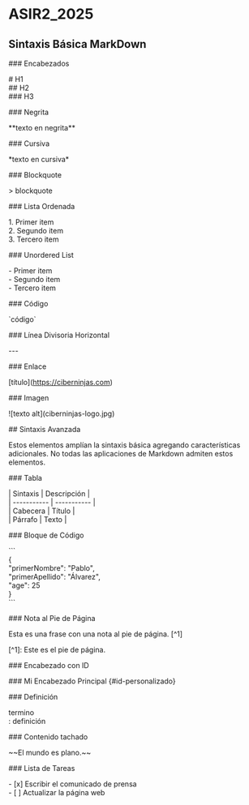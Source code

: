 # ASIR2_2025


## Sintaxis Básica MarkDown


\#\#\# Encabezados

\# H1  
\#\# H2  
\#\#\# H3

\#\#\# Negrita

\*\*texto en negrita\*\*

\#\#\# Cursiva

\*texto en cursiva\*

\#\#\# Blockquote

\> blockquote

\#\#\# Lista Ordenada

1\. Primer item  
2\. Segundo item  
3\. Tercero item

\#\#\# Unordered List

\- Primer item  
\- Segundo item  
\- Tercero item

\#\#\# Código

\`código\`

\#\#\# Línea Divisoria Horizontal

\---

\#\#\# Enlace

\[título\](https://ciberninjas.com)

\#\#\# Imagen

\!\[texto alt\](ciberninjas-logo.jpg)

\#\# Sintaxis Avanzada

Estos elementos amplían la sintaxis básica agregando características adicionales. No todas las aplicaciones de Markdown admiten estos elementos.

\#\#\# Tabla

| Sintaxis | Descripción |  
| \----------- | \----------- |  
| Cabecera | Título |  
| Párrafo | Texto |

\#\#\# Bloque de Código

\`\`\`  
{  
  "primerNombre": "Pablo",  
  "primerApellido": "Álvarez",  
  "age": 25  
}  
\`\`\`

\#\#\# Nota al Pie de Página

Esta es una frase con una nota al pie de página. \[^1\]

\[^1\]: Este es el pie de página.

\#\#\# Encabezado con ID

\#\#\# Mi Encabezado Principal {\#id-personalizado}

\#\#\# Definición

termino  
: definición

\#\#\# Contenido tachado

\~\~El mundo es plano.\~\~

\#\#\# Lista de Tareas

\- \[x\] Escribir el comunicado de prensa  
\- \[ \] Actualizar la página web
